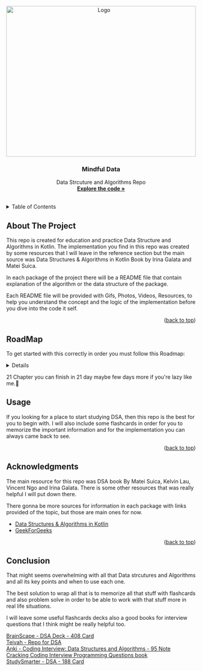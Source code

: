 
<div id="top"></div>

<!-- PROJECT LOGO -->
<br />
<div align="center">
  <a href="https://github.com/othneildrew/Best-README-Template">
    <img src="https://github.com/IbrahimEzzatSaad/MindfulData/blob/master/MindfulGif.gif?raw=true" alt="Logo" width="100%" height="400" >
  </a>

<h3 align="center">Mindful Data</h3>

<!-- PROJECT SHIELDS -->
  <p align="center">
    Data Strcuture and Algorithms Repo
    <br />
    <a href="https://github.com/IbrahimEzzatSaad/MindfulData/tree/master/src/main/kotlin"><strong>Explore the code »</strong></a>
    <br />
    <br />
</div>



<!-- TABLE OF CONTENTS -->
<details>
  <summary>Table of Contents</summary>
  <ol>
    <li> <a href="#about-the-project">About The Project</a></li>
    <li> <a href="#roadmap">RoadMap</a></li>
    <li><a href="#usage">Usage</a></li>
    <li><a href="#contact">Contact</a></li>
    <li><a href="#acknowledgments">Acknowledgments</a></li>
  </ol>
</details>



<!-- ABOUT THE PROJECT -->
## About The Project

This repo is created for education and practice Data Structure and Algorithms in Kotlin.
The implementation you find in this repo was created by some resources that I will leave in the reference section but the main source was Data Structures & Algorithms in Kotlin Book by Irina Galata and Matei Suica.

In each package of the project there will be a README file that contain explanation of the algorithm or the data structure of the package.

Each README file will be provided with Gifs, Photos, Videos, Resources, to help you understand the concept and the logic of the implementation before you dive into the code it self.


<p align="right">(<a href="#top">back to top</a>)</p>


<!-- RoadMap -->
## RoadMap

To get started with this correctly in order you must follow this Roadmap:

<!-- TABLE OF CONTENTS -->
<details>
  <ol>
    <li><a href="https://github.com/IbrahimEzzatSaad/MindfulData/tree/master/src/main/kotlin/DataStructure/LinkedList">Linked List</a></li>
    <li><a href="https://github.com/IbrahimEzzatSaad/MindfulData/tree/master/src/main/kotlin/DataStructure/Stack">Stack</a></li>
    <li><a href="https://github.com/IbrahimEzzatSaad/MindfulData/tree/master/src/main/kotlin/DataStructure/Queues">Queues</a></li>
    <li><a href="https://github.com/IbrahimEzzatSaad/MindfulData/tree/master/src/main/kotlin/DataStructure/Trees">Trees</a></li>
    <li><a href="https://github.com/IbrahimEzzatSaad/MindfulData/tree/master/src/main/kotlin/DataStructure/Trees/BinaryTrees">BinaryTrees</a></li>
    <li><a href="https://github.com/IbrahimEzzatSaad/MindfulData/tree/master/src/main/kotlin/DataStructure/Trees/BST">Binary Search Tree</a></li>
    <li><a href="https://github.com/IbrahimEzzatSaad/MindfulData/tree/master/src/main/kotlin/DataStructure/Trees/AVL">AVL Trees</a></li>
    <li><a href="https://github.com/IbrahimEzzatSaad/MindfulData/tree/master/src/main/kotlin/DataStructure/Trees/Tries">Tries</a></li>
    <li><a href="https://github.com/IbrahimEzzatSaad/MindfulData/tree/master/src/main/kotlin/Algorithms/BinarySearch">Binary Search</a></li>
    <li><a href="https://github.com/IbrahimEzzatSaad/MindfulData/tree/master/src/main/kotlin/DataStructure/Heap">Heap</a></li>
    <li><a href="https://github.com/IbrahimEzzatSaad/MindfulData/tree/master/src/main/kotlin/DataStructure/PriorityQueues">Priority Queue</a></li>
    <li><a href="https://github.com/IbrahimEzzatSaad/MindfulData/tree/master/src/main/kotlin/Algorithms/On2Sorting">O(n2) Sorting </a></li>
    <li><a href="https://github.com/IbrahimEzzatSaad/MindfulData/tree/master/src/main/kotlin/Algorithms/MergeSort">Merge sort</a></li>
    <li><a href="https://github.com/IbrahimEzzatSaad/MindfulData/tree/master/src/main/kotlin/Algorithms/RadixSort">Radix Sort</a></li>
    <li><a href="https://github.com/IbrahimEzzatSaad/MindfulData/tree/master/src/main/kotlin/Algorithms/HeapSort">Heap sort</a></li>
    <li><a href="https://github.com/IbrahimEzzatSaad/MindfulData/tree/master/src/main/kotlin/Algorithms/QuickSort">Quick sort</a></li>
    <li><a href="https://github.com/IbrahimEzzatSaad/MindfulData/tree/master/src/main/kotlin/DataStructure/Graphs">Graphs</a></li>
    <li><a href="https://github.com/IbrahimEzzatSaad/MindfulData/tree/master/src/main/kotlin/Algorithms/BreadthFirstSearch">BreadthFirst Search</a></li>
    <li><a href="https://github.com/IbrahimEzzatSaad/MindfulData/tree/master/src/main/kotlin/Algorithms/DepthFirstSearch">DepthFirst Search</a></li>
    <li><a href="https://github.com/IbrahimEzzatSaad/MindfulData/tree/master/src/main/kotlin/Algorithms/Dijkstras">Dijkstra Algorithm</a></li>
    <li><a href="https://github.com/IbrahimEzzatSaad/MindfulData/tree/master/src/main/kotlin/Algorithms/Prims">Prim Algorithm</a></li>

  </ol>
</details>

21 Chapter you can finish in 21 day maybe few days more if you're lazy like me.🙂



<!-- USAGE EXAMPLES -->
## Usage

If you looking for a place to start studying DSA, then this repo is the best for you to begin with.
I will also include some flashcards in order for you to memorize the important information and for the implementation you can always came back to see.

<p align="right">(<a href="#top">back to top</a>)</p>


<!-- ACKNOWLEDGMENTS -->
## Acknowledgments

The main resource for this repo was DSA book By Matei Suica, Kelvin Lau, Vincent Ngo and Irina Galata. There is some other resources that was really helpful I will put down there.

There gonna be more sources for information in each package with links provided of the topic, but those are main ones for now.

* [Data Structures & Algorithms in Kotlin](https://www.raywenderlich.com/books/data-structures-algorithms-in-kotlin/v1.0)
* [GeekForGeeks](https://www.geeksforgeeks.org)


<p align="right">(<a href="#top">back to top</a>)</p>


## Conclusion 
That might seems overwhelming with all that Data strcutures and Algorithms and all its key points and when to use each one.

The best solution to wrap all that is to memorize all that stuff with flashcards and also problem solve in order to be able to work with that stuff more in real life situations.

I will leave some useful flashcards decks also a good books for interview questions that I think might be really helpful too.

[BrainScape - DSA Deck - 408 Card](https://www.brainscape.com/packs/data-structures-and-algorithms-227907)\
[Teivah - Repo for DSA](https://github.com/teivah/algodeck)\
[Anki - Coding Interview: Data Structures and Algorithms - 95 Note](https://ankiweb.net/shared/info/2011444025)\
[Cracking Coding Interview Programming Questions book](https://www.amazon.com/Cracking-Coding-Interview-Programming-Questions/dp/0984782850)\
[StudySmarter - DSA - 188 Card ](https://app.studysmarter.de/studysets/4235357?ref=R1EnvGZ8KJHcprlIpwBLGC5x0SHWimMO)
